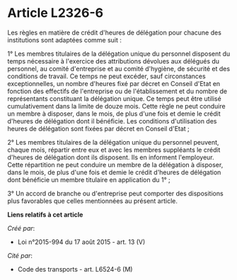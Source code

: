 # Article L2326-6

Les règles en matière de crédit d'heures de délégation pour chacune des institutions sont adaptées comme suit : 

1° Les membres titulaires de la délégation unique du personnel disposent du temps nécessaire à l'exercice des attributions
dévolues aux délégués du personnel, au comité d'entreprise et au comité d'hygiène, de sécurité et des conditions de travail.
Ce temps ne peut excéder, sauf circonstances exceptionnelles, un nombre d'heures fixé par décret en Conseil d'Etat en
fonction des effectifs de l'entreprise ou de l'établissement et du nombre de représentants constituant la délégation unique.
Ce temps peut être utilisé cumulativement dans la limite de douze mois. Cette règle ne peut conduire un membre à disposer,
dans le mois, de plus d'une fois et demie le crédit d'heures de délégation dont il bénéficie. Les conditions d'utilisation
des heures de délégation sont fixées par décret en Conseil d'Etat ; 

2° Les membres titulaires de la délégation unique du personnel peuvent, chaque mois, répartir entre eux et avec les membres
suppléants le crédit d'heures de délégation dont ils disposent. Ils en informent l'employeur. Cette répartition ne peut
conduire un membre de la délégation à disposer, dans le mois, de plus d'une fois et demie le crédit d'heures de délégation
dont bénéficie un membre titulaire en application du 1° ; 

3° Un accord de branche ou d'entreprise peut comporter des dispositions plus favorables que celles mentionnées au présent
article.

**Liens relatifs à cet article**

_Créé par_:

  - Loi n°2015-994 du 17 août 2015 - art. 13 (V)

_Cité par_:

  - Code des transports - art. L6524-6 (M)
